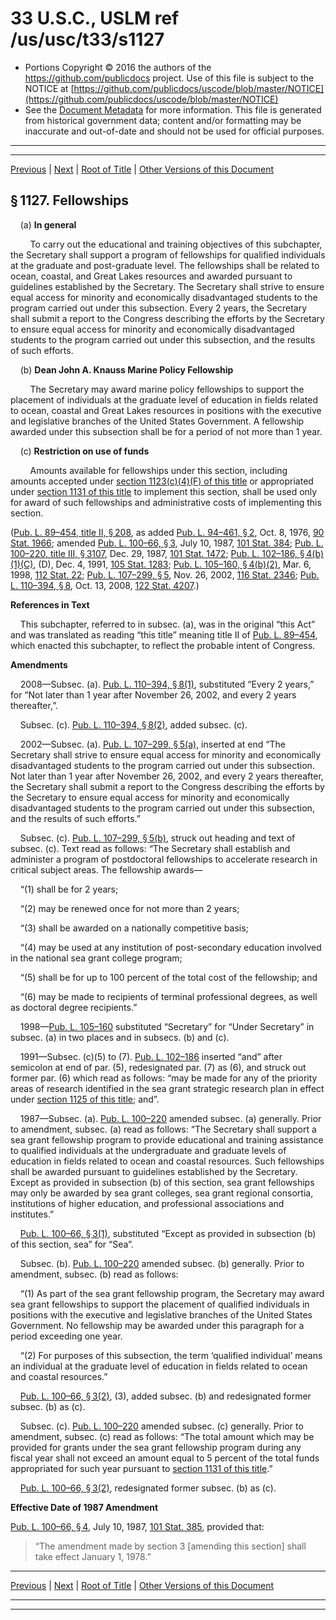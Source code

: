 ---
---

# 33 U.S.C., USLM ref /us/usc/t33/s1127

* Portions Copyright © 2016 the authors of the https://github.com/publicdocs project.
  Use of this file is subject to the NOTICE at [https://github.com/publicdocs/uscode/blob/master/NOTICE](https://github.com/publicdocs/uscode/blob/master/NOTICE)
* See the [Document Metadata](././../../../../..//README.md) for more information.
  This file is generated from historical government data; content and/or formatting may be inaccurate and out-of-date and should not be used for official purposes.

----------
----------

[Previous](./../../../../..//us/usc/t33/ch22/schII/m__us_usc_t33_s1126.md) | [Next](./../../../../..//us/usc/t33/ch22/schII/m__us_usc_t33_s1128.md) | [Root of Title](./../../../../../) | [Other Versions of this Document](https://publicdocs.github.io/go/links?ns=uslm&ref=%2Fus%2Fusc%2Ft33%2Fs1127)

## § 1127. Fellowships

    (a) __In general__ 

        To carry out the educational and training objectives of this subchapter, the Secretary shall support a program of fellowships for qualified individuals at the graduate and post-graduate level. The fellowships shall be related to ocean, coastal, and Great Lakes resources and awarded pursuant to guidelines established by the Secretary. The Secretary shall strive to ensure equal access for minority and economically disadvantaged students to the program carried out under this subsection. Every 2 years, the Secretary shall submit a report to the Congress describing the efforts by the Secretary to ensure equal access for minority and economically disadvantaged students to the program carried out under this subsection, and the results of such efforts.

    (b) __Dean John A. Knauss Marine Policy Fellowship__ 

        The Secretary may award marine policy fellowships to support the placement of individuals at the graduate level of education in fields related to ocean, coastal and Great Lakes resources in positions with the executive and legislative branches of the United States Government. A fellowship awarded under this subsection shall be for a period of not more than 1 year.

    (c) __Restriction on use of funds__ 

        Amounts available for fellowships under this section, including amounts accepted under [section 1123(c)(4)(F) of this title][/us/usc/t33/s1123/c/4/F] or appropriated under [section 1131 of this title][/us/usc/t33/s1131] to implement this section, shall be used only for award of such fellowships and administrative costs of implementing this section.

([Pub. L. 89–454, title II, § 208][/us/pl/89/454/s208], as added [Pub. L. 94–461, § 2][/us/pl/94/461/s2], Oct. 8, 1976, [90 Stat. 1966][/us/stat/90/1966]; amended [Pub. L. 100–66, § 3][/us/pl/100/66/s3], July 10, 1987, [101 Stat. 384][/us/stat/101/384]; [Pub. L. 100–220, title III, § 3107][/us/pl/100/220/s3107], Dec. 29, 1987, [101 Stat. 1472][/us/stat/101/1472]; [Pub. L. 102–186, § 4(b)(1)(C)][/us/pl/102/186/s4/b/1/C], (D), Dec. 4, 1991, [105 Stat. 1283][/us/stat/105/1283]; [Pub. L. 105–160, § 4(b)(2)][/us/pl/105/160/s4/b/2], Mar. 6, 1998, [112 Stat. 22][/us/stat/112/22]; [Pub. L. 107–299, § 5][/us/pl/107/299/s5], Nov. 26, 2002, [116 Stat. 2346][/us/stat/116/2346]; [Pub. L. 110–394, § 8][/us/pl/110/394/s8], Oct. 13, 2008, [122 Stat. 4207][/us/stat/122/4207].)

 __References in Text__ 

    This subchapter, referred to in subsec. (a), was in the original “this Act” and was translated as reading “this title” meaning title II of [Pub. L. 89–454][/us/pl/89/454], which enacted this subchapter, to reflect the probable intent of Congress.

 __Amendments__ 

    2008—Subsec. (a). [Pub. L. 110–394, § 8(1)][/us/pl/110/394/s8/1], substituted “Every 2 years,” for “Not later than 1 year after November 26, 2002, and every 2 years thereafter,”.

    Subsec. (c). [Pub. L. 110–394, § 8(2)][/us/pl/110/394/s8/2], added subsec. (c).

    2002—Subsec. (a). [Pub. L. 107–299, § 5(a)][/us/pl/107/299/s5/a], inserted at end “The Secretary shall strive to ensure equal access for minority and economically disadvantaged students to the program carried out under this subsection. Not later than 1 year after November 26, 2002, and every 2 years thereafter, the Secretary shall submit a report to the Congress describing the efforts by the Secretary to ensure equal access for minority and economically disadvantaged students to the program carried out under this subsection, and the results of such efforts.”

    Subsec. (c). [Pub. L. 107–299, § 5(b)][/us/pl/107/299/s5/b], struck out heading and text of subsec. (c). Text read as follows: “The Secretary shall establish and administer a program of postdoctoral fellowships to accelerate research in critical subject areas. The fellowship awards—

    “(1) shall be for 2 years;

    “(2) may be renewed once for not more than 2 years;

    “(3) shall be awarded on a nationally competitive basis;

    “(4) may be used at any institution of post-secondary education involved in the national sea grant college program;

    “(5) shall be for up to 100 percent of the total cost of the fellowship; and

    “(6) may be made to recipients of terminal professional degrees, as well as doctoral degree recipients.”

    1998—[Pub. L. 105–160][/us/pl/105/160] substituted “Secretary” for “Under Secretary” in subsec. (a) in two places and in subsecs. (b) and (c).

    1991—Subsec. (c)(5) to (7). [Pub. L. 102–186][/us/pl/102/186] inserted “and” after semicolon at end of par. (5), redesignated par. (7) as (6), and struck out former par. (6) which read as follows: “may be made for any of the priority areas of research identified in the sea grant strategic research plan in effect under [section 1125 of this title][/us/usc/t33/s1125]; and”.

    1987—Subsec. (a). [Pub. L. 100–220][/us/pl/100/220] amended subsec. (a) generally. Prior to amendment, subsec. (a) read as follows: “The Secretary shall support a sea grant fellowship program to provide educational and training assistance to qualified individuals at the undergraduate and graduate levels of education in fields related to ocean and coastal resources. Such fellowships shall be awarded pursuant to guidelines established by the Secretary. Except as provided in subsection (b) of this section, sea grant fellowships may only be awarded by sea grant colleges, sea grant regional consortia, institutions of higher education, and professional associations and institutes.”

    [Pub. L. 100–66, § 3(1)][/us/pl/100/66/s3/1], substituted “Except as provided in subsection (b) of this section, sea” for “Sea”.

    Subsec. (b). [Pub. L. 100–220][/us/pl/100/220] amended subsec. (b) generally. Prior to amendment, subsec. (b) read as follows:

    “(1) As part of the sea grant fellowship program, the Secretary may award sea grant fellowships to support the placement of qualified individuals in positions with the executive and legislative branches of the United States Government. No fellowship may be awarded under this paragraph for a period exceeding one year.

    “(2) For purposes of this subsection, the term ‘qualified individual’ means an individual at the graduate level of education in fields related to ocean and coastal resources.”

    [Pub. L. 100–66, § 3(2)][/us/pl/100/66/s3/2], (3), added subsec. (b) and redesignated former subsec. (b) as (c).

    Subsec. (c). [Pub. L. 100–220][/us/pl/100/220] amended subsec. (c) generally. Prior to amendment, subsec. (c) read as follows: “The total amount which may be provided for grants under the sea grant fellowship program during any fiscal year shall not exceed an amount equal to 5 percent of the total funds appropriated for such year pursuant to [section 1131 of this title][/us/usc/t33/s1131].”

    [Pub. L. 100–66, § 3(2)][/us/pl/100/66/s3/2], redesignated former subsec. (b) as (c).

 __Effective Date of 1987 Amendment__ 

[Pub. L. 100–66, § 4][/us/pl/100/66/s4], July 10, 1987, [101 Stat. 385][/us/stat/101/385], provided that: 

> “The amendment made by section 3 \[amending this section\] shall take effect January 1, 1978.”

----------

[Previous](./../../../../..//us/usc/t33/ch22/schII/m__us_usc_t33_s1126.md) | [Next](./../../../../..//us/usc/t33/ch22/schII/m__us_usc_t33_s1128.md) | [Root of Title](./../../../../../) | [Other Versions of this Document](https://publicdocs.github.io/go/links?ns=uslm&ref=%2Fus%2Fusc%2Ft33%2Fs1127)

----------
----------

[/us/usc/t33/s1123/c/4/F]: https://publicdocs.github.io/go/links?ns=uslm&ref=%2Fus%2Fusc%2Ft33%2Fs1123%2Fc%2F4%2FF
[/us/usc/t33/s1131]: https://publicdocs.github.io/go/links?ns=uslm&ref=%2Fus%2Fusc%2Ft33%2Fs1131
[/us/pl/89/454/s208]: https://publicdocs.github.io/go/links?ns=uslm&ref=%2Fus%2Fpl%2F89%2F454%2Fs208
[/us/pl/94/461/s2]: https://publicdocs.github.io/go/links?ns=uslm&ref=%2Fus%2Fpl%2F94%2F461%2Fs2
[/us/stat/90/1966]: https://publicdocs.github.io/go/links?ns=uslm&ref=%2Fus%2Fstat%2F90%2F1966
[/us/pl/100/66/s3]: https://publicdocs.github.io/go/links?ns=uslm&ref=%2Fus%2Fpl%2F100%2F66%2Fs3
[/us/stat/101/384]: https://publicdocs.github.io/go/links?ns=uslm&ref=%2Fus%2Fstat%2F101%2F384
[/us/pl/100/220/s3107]: https://publicdocs.github.io/go/links?ns=uslm&ref=%2Fus%2Fpl%2F100%2F220%2Fs3107
[/us/stat/101/1472]: https://publicdocs.github.io/go/links?ns=uslm&ref=%2Fus%2Fstat%2F101%2F1472
[/us/pl/102/186/s4/b/1/C]: https://publicdocs.github.io/go/links?ns=uslm&ref=%2Fus%2Fpl%2F102%2F186%2Fs4%2Fb%2F1%2FC
[/us/stat/105/1283]: https://publicdocs.github.io/go/links?ns=uslm&ref=%2Fus%2Fstat%2F105%2F1283
[/us/pl/105/160/s4/b/2]: https://publicdocs.github.io/go/links?ns=uslm&ref=%2Fus%2Fpl%2F105%2F160%2Fs4%2Fb%2F2
[/us/stat/112/22]: https://publicdocs.github.io/go/links?ns=uslm&ref=%2Fus%2Fstat%2F112%2F22
[/us/pl/107/299/s5]: https://publicdocs.github.io/go/links?ns=uslm&ref=%2Fus%2Fpl%2F107%2F299%2Fs5
[/us/stat/116/2346]: https://publicdocs.github.io/go/links?ns=uslm&ref=%2Fus%2Fstat%2F116%2F2346
[/us/pl/110/394/s8]: https://publicdocs.github.io/go/links?ns=uslm&ref=%2Fus%2Fpl%2F110%2F394%2Fs8
[/us/stat/122/4207]: https://publicdocs.github.io/go/links?ns=uslm&ref=%2Fus%2Fstat%2F122%2F4207
[/us/pl/89/454]: https://publicdocs.github.io/go/links?ns=uslm&ref=%2Fus%2Fpl%2F89%2F454
[/us/pl/110/394/s8/1]: https://publicdocs.github.io/go/links?ns=uslm&ref=%2Fus%2Fpl%2F110%2F394%2Fs8%2F1
[/us/pl/110/394/s8/2]: https://publicdocs.github.io/go/links?ns=uslm&ref=%2Fus%2Fpl%2F110%2F394%2Fs8%2F2
[/us/pl/107/299/s5/a]: https://publicdocs.github.io/go/links?ns=uslm&ref=%2Fus%2Fpl%2F107%2F299%2Fs5%2Fa
[/us/pl/107/299/s5/b]: https://publicdocs.github.io/go/links?ns=uslm&ref=%2Fus%2Fpl%2F107%2F299%2Fs5%2Fb
[/us/pl/105/160]: https://publicdocs.github.io/go/links?ns=uslm&ref=%2Fus%2Fpl%2F105%2F160
[/us/pl/102/186]: https://publicdocs.github.io/go/links?ns=uslm&ref=%2Fus%2Fpl%2F102%2F186
[/us/usc/t33/s1125]: https://publicdocs.github.io/go/links?ns=uslm&ref=%2Fus%2Fusc%2Ft33%2Fs1125
[/us/pl/100/220]: https://publicdocs.github.io/go/links?ns=uslm&ref=%2Fus%2Fpl%2F100%2F220
[/us/pl/100/66/s3/1]: https://publicdocs.github.io/go/links?ns=uslm&ref=%2Fus%2Fpl%2F100%2F66%2Fs3%2F1
[/us/pl/100/220]: https://publicdocs.github.io/go/links?ns=uslm&ref=%2Fus%2Fpl%2F100%2F220
[/us/pl/100/66/s3/2]: https://publicdocs.github.io/go/links?ns=uslm&ref=%2Fus%2Fpl%2F100%2F66%2Fs3%2F2
[/us/pl/100/220]: https://publicdocs.github.io/go/links?ns=uslm&ref=%2Fus%2Fpl%2F100%2F220
[/us/usc/t33/s1131]: https://publicdocs.github.io/go/links?ns=uslm&ref=%2Fus%2Fusc%2Ft33%2Fs1131
[/us/pl/100/66/s3/2]: https://publicdocs.github.io/go/links?ns=uslm&ref=%2Fus%2Fpl%2F100%2F66%2Fs3%2F2
[/us/pl/100/66/s4]: https://publicdocs.github.io/go/links?ns=uslm&ref=%2Fus%2Fpl%2F100%2F66%2Fs4
[/us/stat/101/385]: https://publicdocs.github.io/go/links?ns=uslm&ref=%2Fus%2Fstat%2F101%2F385


